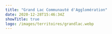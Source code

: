 ```yaml
---
title: "Grand Lac Communauté d'Agglomération"
date: 2020-12-28T15:46:34Z
showTitle: true
logo: /images/territoires/grandlac.webp
---
```

